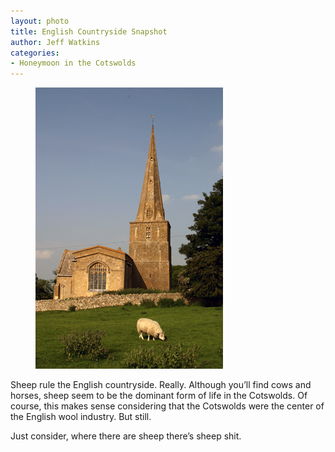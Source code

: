 ```yaml
---
layout: photo
title: English Countryside Snapshot
author: Jeff Watkins
categories:
- Honeymoon in the Cotswolds
---
```


<figure><img class="photo" src="/photos/IMG_0835.jpg"></figure>

Sheep rule the English countryside. Really. Although you’ll find cows and
horses, sheep seem to be the dominant form of life in the Cotswolds. Of
course, this makes sense considering that the Cotswolds were the center of the
English wool industry. But still.

Just consider, where there are sheep there’s sheep shit.

